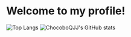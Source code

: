 # Welcome to my profile! 

![Top Langs](https://github-readme-stats.vercel.app/api/top-langs/?username=ChocoboQJJ)
![ChocoboQJJ's GitHub stats](https://github-readme-stats.vercel.app/api?username=ChocoboQJJ&show_icons=true)
